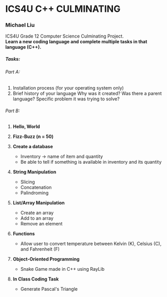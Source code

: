 # ICS4U C++ CULMINATING

### **Michael Liu**  
ICS4U Grade 12 Computer Science Culminating Project.  
**Learn a new coding language and complete multiple tasks in that language (C++).**

##### Tasks:
###### Part A:
1. Installation process (for your operating system only)
2. Brief history of your language
   Why was it created?
   Was there a parent language?
   Specific problem it was trying to solve?

###### Part B:
1. **Hello, World**

2. **Fizz-Buzz (n = 50)**

3. **Create a database**  
   - Inventory → name of item and quantity  
   - Be able to tell if something is available in inventory and its quantity

4. **String Manipulation**  
   - Slicing  
   - Concatenation  
   - Palindroming

5. **List/Array Manipulation**  
   - Create an array  
   - Add to an array  
   - Remove an element

6. **Functions**  
   - Allow user to convert temperature between Kelvin (K), Celsius (C), and Fahrenheit (F)

7. **Object-Oriented Programming**
   - Snake Game made in C++ using RayLib

8. **In Class Coding Task**
   - Generate Pascal's Triangle
